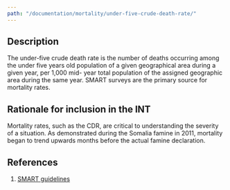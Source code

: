 ```yaml
---
path: "/documentation/mortality/under-five-crude-death-rate/"
---
```


## Description

The under-five crude death rate is the number of deaths occurring among the under five years old population of a given geographical area during a given year, per 1,000 mid- year total population of the assigned geographic area during the same year. SMART surveys are the primary source for mortality rates.

## Rationale for inclusion in the INT

Mortality rates, such as the CDR, are critical to understanding the severity of a situation. As demonstrated during the Somalia famine in 2011, mortality began to trend upwards months before the actual famine declaration.

## References

1. [SMART guidelines](https://smartmethodology.org/survey-planning-tools/smart-methodology/)